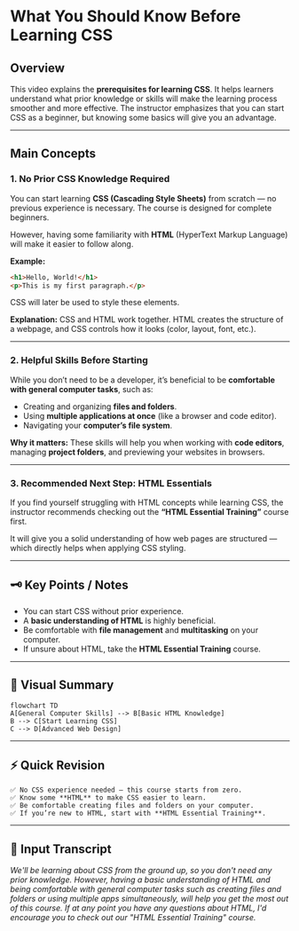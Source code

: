 # What You Should Know Before Learning CSS

## Overview

This video explains the **prerequisites for learning CSS**. It helps learners understand what prior knowledge or skills will make the learning process smoother and more effective. The instructor emphasizes that you can start CSS as a beginner, but knowing some basics will give you an advantage.

---

## Main Concepts

### 1. No Prior CSS Knowledge Required

You can start learning **CSS (Cascading Style Sheets)** from scratch — no previous experience is necessary. The course is designed for complete beginners.

However, having some familiarity with **HTML** (HyperText Markup Language) will make it easier to follow along.

**Example:**

```html
<h1>Hello, World!</h1>
<p>This is my first paragraph.</p>
```

CSS will later be used to style these elements.

**Explanation:**
CSS and HTML work together. HTML creates the structure of a webpage, and CSS controls how it looks (color, layout, font, etc.).

---

### 2. Helpful Skills Before Starting

While you don’t need to be a developer, it’s beneficial to be **comfortable with general computer tasks**, such as:

* Creating and organizing **files and folders**.
* Using **multiple applications at once** (like a browser and code editor).
* Navigating your **computer’s file system**.

**Why it matters:**
These skills will help you when working with **code editors**, managing **project folders**, and previewing your websites in browsers.

---

### 3. Recommended Next Step: HTML Essentials

If you find yourself struggling with HTML concepts while learning CSS, the instructor recommends checking out the **“HTML Essential Training”** course first.

It will give you a solid understanding of how web pages are structured — which directly helps when applying CSS styling.

---

## 🗝️ Key Points / Notes

* You can start CSS without prior experience.
* A **basic understanding of HTML** is highly beneficial.
* Be comfortable with **file management** and **multitasking** on your computer.
* If unsure about HTML, take the **HTML Essential Training** course.

---

## 🧩 Visual Summary

```mermaid
flowchart TD
A[General Computer Skills] --> B[Basic HTML Knowledge]
B --> C[Start Learning CSS]
C --> D[Advanced Web Design]
```

---

## ⚡ Quick Revision

```
✅ No CSS experience needed — this course starts from zero.
✅ Know some **HTML** to make CSS easier to learn.
✅ Be comfortable creating files and folders on your computer.
✅ If you’re new to HTML, start with **HTML Essential Training**.
```

---

## 🧩 Input Transcript

*We'll be learning about CSS from the ground up, so you don't need any prior knowledge. However, having a basic understanding of HTML and being comfortable with general computer tasks such as creating files and folders or using multiple apps simultaneously, will help you get the most out of this course. If at any point you have any questions about HTML, I'd encourage you to check out our "HTML Essential Training" course.*
